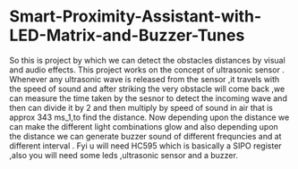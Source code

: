 # Smart-Proximity-Assistant-with-LED-Matrix-and-Buzzer-Tunes
So this is project by which we can detect the obstacles distances by visual and audio effects.
This project works on the concept of ultrasonic sensor .
Whenever any ultrasonic wave is released from the sensor ,it travels with the speed of sound and after striking the very obstacle will come back ,we can measure the time taken by the sesnor to detect the incoming wave and then can divide it by 2 and then multiply by 
speed of sound in air that is approx 343 ms_1,to find the distance.
Now depending upon the distance we can make the different light combinations glow and also depending upon the distance we can generate buzzer sound of different frequncies and at different interval .
Fyi u will need HC595 which is basically a SIPO register ,also you will need some leds ,ultrasonic sensor and a buzzer.

